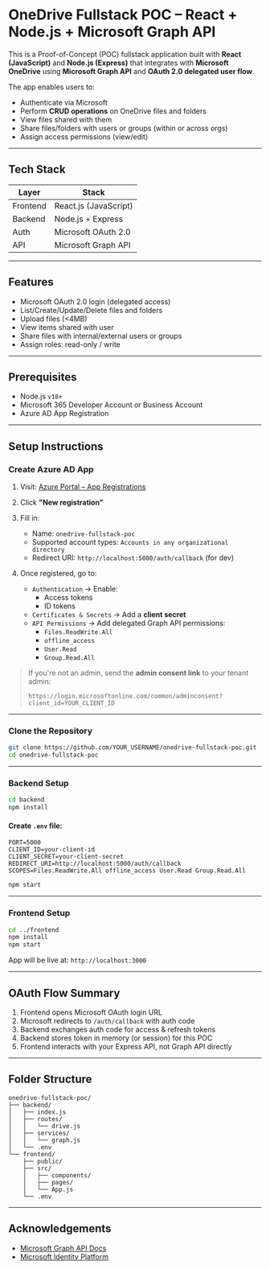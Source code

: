 # OneDrive Fullstack POC – React + Node.js + Microsoft Graph API

This is a Proof-of-Concept (POC) fullstack application built with **React (JavaScript)** and **Node.js (Express)** that integrates with **Microsoft OneDrive** using **Microsoft Graph API** and **OAuth 2.0 delegated user flow**.

The app enables users to:
- Authenticate via Microsoft
- Perform **CRUD operations** on OneDrive files and folders
- View files shared with them
- Share files/folders with users or groups (within or across orgs)
- Assign access permissions (view/edit)

---

## Tech Stack

| Layer     | Stack                     |
|-----------|---------------------------|
| Frontend  | React.js (JavaScript)     |
| Backend   | Node.js + Express         |
| Auth      | Microsoft OAuth 2.0       |
| API       | Microsoft Graph API       |

---

## Features

- Microsoft OAuth 2.0 login (delegated access)
- List/Create/Update/Delete files and folders
- Upload files (<4MB)
- View items shared with user
- Share files with internal/external users or groups
- Assign roles: read-only / write

---

## Prerequisites

- Node.js `v18+`
- Microsoft 365 Developer Account or Business Account
- Azure AD App Registration

---

## Setup Instructions

### Create Azure AD App

1. Visit: [Azure Portal – App Registrations](https://portal.azure.com/#blade/Microsoft_AAD_RegisteredApps/ApplicationsListBlade)
2. Click **"New registration"**
3. Fill in:
   - Name: `onedrive-fullstack-poc`
   - Supported account types: `Accounts in any organizational directory`
   - Redirect URI: `http://localhost:5000/auth/callback` (for dev)

4. Once registered, go to:
   - `Authentication` → Enable:
     - Access tokens
     - ID tokens
   - `Certificates & Secrets` → Add a **client secret**
   - `API Permissions` → Add delegated Graph API permissions:
     - `Files.ReadWrite.All`
     - `offline_access`
     - `User.Read`
     - `Group.Read.All`

> If you're not an admin, send the **admin consent link** to your tenant admin:
> ```
> https://login.microsoftonline.com/common/adminconsent?client_id=YOUR_CLIENT_ID
> ```

---

### Clone the Repository

```bash
git clone https://github.com/YOUR_USERNAME/onedrive-fullstack-poc.git
cd onedrive-fullstack-poc
```

---

### Backend Setup

```bash
cd backend
npm install
```

#### Create `.env` file:

```env
PORT=5000
CLIENT_ID=your-client-id
CLIENT_SECRET=your-client-secret
REDIRECT_URI=http://localhost:5000/auth/callback
SCOPES=Files.ReadWrite.All offline_access User.Read Group.Read.All
```

```bash
npm start
```

---

### Frontend Setup

```bash
cd ../frontend
npm install
npm start
```

App will be live at: `http://localhost:3000`

---

## OAuth Flow Summary

1. Frontend opens Microsoft OAuth login URL
2. Microsoft redirects to `/auth/callback` with auth code
3. Backend exchanges auth code for access & refresh tokens
4. Backend stores token in memory (or session) for this POC
5. Frontend interacts with your Express API, not Graph API directly

---

## Folder Structure

```
onedrive-fullstack-poc/
├── backend/
│   ├── index.js
│   ├── routes/
│   │   └── drive.js
│   ├── services/
│   │   └── graph.js
│   └── .env
└── frontend/
    ├── public/
    ├── src/
    │   ├── components/
    │   ├── pages/
    │   └── App.js
    └── .env
```

---

## Acknowledgements

- [Microsoft Graph API Docs](https://learn.microsoft.com/en-us/graph/)
- [Microsoft Identity Platform](https://learn.microsoft.com/en-us/azure/active-directory/develop/)
